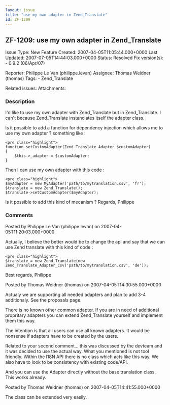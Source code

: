 ```yaml
---
layout: issue
title: "use my own adapter in Zend_Translate"
id: ZF-1209
---
```


ZF-1209: use my own adapter in Zend\_Translate
----------------------------------------------

 Issue Type: New Feature Created: 2007-04-05T11:05:44.000+0000 Last Updated: 2007-07-05T14:44:03.000+0000 Status: Resolved Fix version(s): - 0.9.2 (06/Apr/07)
 
 Reporter:  Philippe Le Van (philippe.levan)  Assignee:  Thomas Weidner (thomas)  Tags: - Zend\_Translate
 
 Related issues: 
 Attachments: 
### Description

I'd like to use my own adapter with Zend\_Translate but in Zend\_Translate. I can't because Zend\_Translate instanciates itself the adapter class.

Is it possible to add a function for dependency injection which allows me to use my own adapter ? something like :

 
    <pre class="highlight">
    function setCustomAdapter(Zend_Translate_Adapter $customAdapter)
    {
        $this->_adapter = $customAdapter;
    }


Then I can use my own adapter with this code :

 
    <pre class="highlight">
    $myAdapter = new MyAdapter('path/to/mytranslation.csv', 'fr');
    $translate = new Zend_Translate();
    $translate->setCustomAdapter($myAdapter);


Is it possible to add this kind of mecanism ? Regards, Philippe

 

 

### Comments

Posted by Philippe Le Van (philippe.levan) on 2007-04-05T11:20:03.000+0000

Actually, I believe the better would be to change the api and say that we can use Zend translate with this kind of code :

 
    <pre class="highlight">
    $translate = new Zend_Translate(new Zend_Translate_Adapter_Csv('path/to/mytranslation.csv', 'de'));


Best regards, Philippe

 

 

Posted by Thomas Weidner (thomas) on 2007-04-05T14:30:55.000+0000

Actualy we are supporting all needed adapters and plan to add 3-4 additionaly. See the proposals page.

There is no known other common adapter. If you are in need of additional propritary adapters you can extend Zend\_Translate yourself and implement them this way.

The intention is that all users can use all known adapters. It would be nonsense if adapters have to be created by the users.

Related to your second comment... this was discussed by the devteam and it was decided to use the actual way. What you mentioned is not tool friendly. Within the I18N API there is no class which acts like this way. We also have to look to be consistency with existing code/API.

And you can use the Adapter directly without the base translation class. This works already.

 

 

Posted by Thomas Weidner (thomas) on 2007-04-05T14:41:55.000+0000

The class can be extended very easily.

 

 